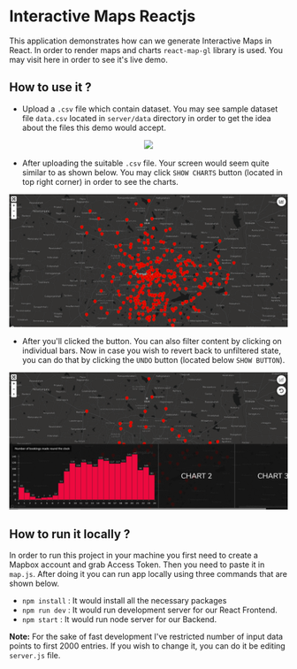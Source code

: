 # Interactive Maps Reactjs
This application demonstrates how can we generate Interactive Maps in React. In order to render maps and charts `react-map-gl` library is used. You may visit here in order to see it's live demo.

## How to use it ?
* Upload a `.csv` file which contain dataset. You may see sample dataset file `data.csv` located in `server/data` directory in order to get the idea about the files this demo would accept. 
<p align="center">
  <img src="https://github.com/AwesomeChap/Interactive-Maps-In-React/blob/master/uploaded.png" width="800">
</p>

* After uploading the suitable `.csv` file. Your screen would seem quite similar to as shown below. You may click `SHOW CHARTS` button (located in top right corner) in order to see the charts.
<p align="center">
  <img src="https://github.com/AwesomeChap/Interactive-Maps-In-React/blob/master/first_preview.png" width="800">
</p>

* After you'll clicked the button. You can also filter content by clicking on individual bars. Now in case you wish to revert back to unfiltered state, you can do that by clicking the `UNDO` button (located below `SHOW BUTTON`).
<p align="center">
  <img src="https://github.com/AwesomeChap/Interactive-Maps-In-React/blob/master/filtered_preview.png" width="800">
</p>

## How to run it locally ?
In order to run this project in your machine you first need to create a Mapbox account and grab Access Token. Then you need to paste it in `map.js`. After doing it you can run app locally using three commands that are shown below.
* `npm install` : It would install all the necessary packages
* `npm run dev` : It would run development server for our React Frontend. 
* `npm start`   : It would run node server for our Backend.

**Note:** For the sake of fast development I've restricted number of input data points to first 2000 entries. If you wish to change it, you can do it be editing `server.js` file.
